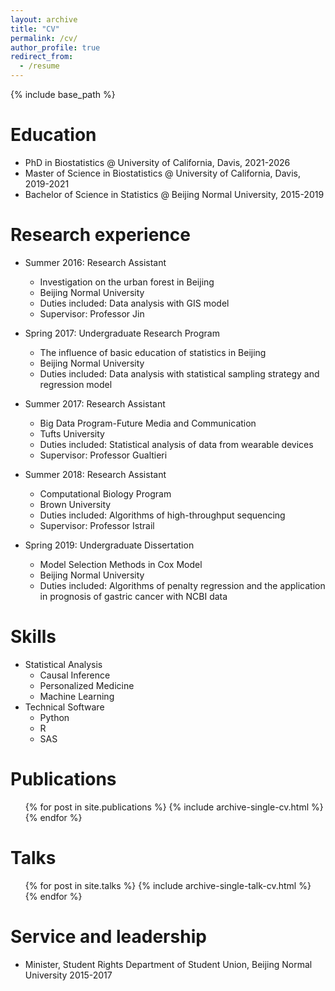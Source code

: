 ```yaml
---
layout: archive
title: "CV"
permalink: /cv/
author_profile: true
redirect_from:
  - /resume
---
```


{% include base_path %}

Education
======
* PhD in Biostatistics @ University of California, Davis, 2021-2026
* Master of Science in Biostatistics @ University of California, Davis, 2019-2021
* Bachelor of Science in Statistics @ Beijing Normal University, 2015-2019

Research experience
======
* Summer 2016: Research Assistant
  * Investigation on the urban forest in Beijing
  * Beijing Normal University
  * Duties included: Data analysis with GIS model
  * Supervisor: Professor Jin
  
* Spring 2017: Undergraduate Research Program
  * The influence of basic education of statistics in Beijing
  * Beijing Normal University
  * Duties included: Data analysis with statistical sampling strategy and regression model

* Summer 2017: Research Assistant
  * Big Data Program-Future Media and Communication
  * Tufts University
  * Duties included: Statistical analysis of data from wearable devices
  * Supervisor: Professor Gualtieri

* Summer 2018: Research Assistant
  * Computational Biology Program
  * Brown University
  * Duties included: Algorithms of high-throughput sequencing
  * Supervisor: Professor Istrail

* Spring 2019: Undergraduate Dissertation
  * Model Selection Methods in Cox Model
  * Beijing Normal University
  * Duties included: Algorithms of penalty regression and the application in prognosis of gastric cancer with NCBI data
  
Skills
======
* Statistical Analysis
  * Causal Inference
  * Personalized Medicine
  * Machine Learning
* Technical Software 
  * Python
  * R
  * SAS

Publications
======
  <ul>{% for post in site.publications %}
    {% include archive-single-cv.html %}
  {% endfor %}</ul>


Talks
======

  <ul>{% for post in site.talks %}
    {% include archive-single-talk-cv.html %}
  {% endfor %}</ul>


Service and leadership
======

* Minister, Student Rights Department of Student Union, Beijing Normal University 2015-2017
